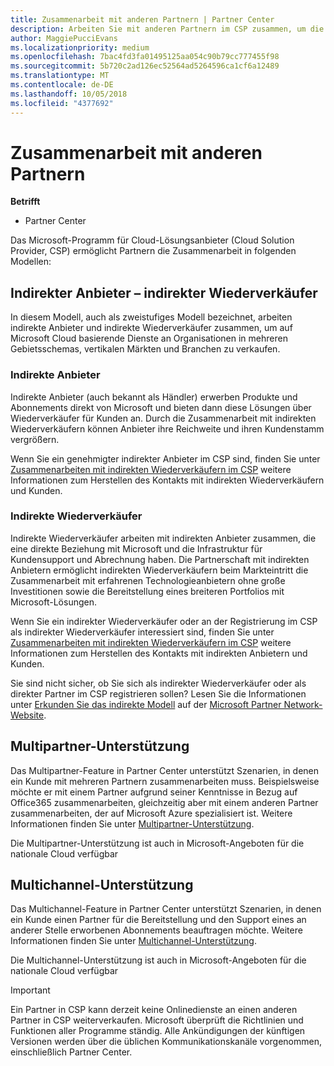```yaml
---
title: Zusammenarbeit mit anderen Partnern | Partner Center
description: Arbeiten Sie mit anderen Partnern im CSP zusammen, um die Bedürfnisse Ihrer gemeinsamen Kunden zu erfüllen.
author: MaggiePucciEvans
ms.localizationpriority: medium
ms.openlocfilehash: 7bac4fd3fa01495125aa054c90b79cc777455f98
ms.sourcegitcommit: 5b720c2ad126ec52564ad5264596ca1cf6a12489
ms.translationtype: MT
ms.contentlocale: de-DE
ms.lasthandoff: 10/05/2018
ms.locfileid: "4377692"
---
```

# <a name="work-with-other-partners"></a>Zusammenarbeit mit anderen Partnern

**Betrifft**

-  Partner Center

Das Microsoft-Programm für Cloud-Lösungsanbieter (Cloud Solution Provider, CSP) ermöglicht Partnern die Zusammenarbeit in folgenden Modellen:

## <a name="indirect-provider-indirect-reseller-model"></a>Indirekter Anbieter – indirekter Wiederverkäufer

In diesem Modell, auch als zweistufiges Modell bezeichnet, arbeiten indirekte Anbieter und indirekte Wiederverkäufer zusammen, um auf Microsoft Cloud basierende Dienste an Organisationen in mehreren Gebietsschemas, vertikalen Märkten und Branchen zu verkaufen. 

### <a name="indirect-providers"></a>Indirekte Anbieter 

Indirekte Anbieter (auch bekannt als Händler) erwerben Produkte und Abonnements direkt von Microsoft und bieten dann diese Lösungen über Wiederverkäufer für Kunden an. Durch die Zusammenarbeit mit indirekten Wiederverkäufern können Anbieter ihre Reichweite und ihren Kundenstamm vergrößern. 

Wenn Sie ein genehmigter indirekter Anbieter im CSP sind, finden Sie unter [Zusammenarbeiten mit indirekten Wiederverkäufern im CSP](indirect-provider-tasks-in-partner-center.md) weitere Informationen zum Herstellen des Kontakts mit indirekten Wiederverkäufern und Kunden. 

### <a name="indirect-resellers"></a>Indirekte Wiederverkäufer 

Indirekte Wiederverkäufer arbeiten mit indirekten Anbieter zusammen, die eine direkte Beziehung mit Microsoft und die Infrastruktur für Kundensupport und Abrechnung haben. Die Partnerschaft mit indirekten Anbietern ermöglicht indirekten Wiederverkäufern beim Markteintritt die Zusammenarbeit mit erfahrenen Technologieanbietern ohne große Investitionen sowie die Bereitstellung eines breiteren Portfolios mit Microsoft-Lösungen. 

Wenn Sie ein indirekter Wiederverkäufer oder an der Registrierung im CSP als indirekter Wiederverkäufer interessiert sind, finden Sie unter [Zusammenarbeiten mit indirekten Wiederverkäufern im CSP](indirect-reseller-tasks-in-partner-center.md) weitere Informationen zum Herstellen des Kontakts mit indirekten Anbietern und Kunden.

Sie sind nicht sicher, ob Sie sich als indirekter Wiederverkäufer oder als direkter Partner im CSP registrieren sollen? Lesen Sie die Informationen unter [Erkunden Sie das indirekte Modell](https://partner.microsoft.com/cloud-solution-provider/indirect) auf der [Microsoft Partner Network-Website](https://partner.microsoft.com).   

## <a name="multi-partner-support"></a>Multipartner-Unterstützung

Das Multipartner-Feature in Partner Center unterstützt Szenarien, in denen ein Kunde mit mehreren Partnern zusammenarbeiten muss. Beispielsweise möchte er mit einem Partner aufgrund seiner Kenntnisse in Bezug auf Office365 zusammenarbeiten, gleichzeitig aber mit einem anderen Partner zusammenarbeiten, der auf Microsoft Azure spezialisiert ist. Weitere Informationen finden Sie unter [Multipartner-Unterstützung](multipartner.md).

Die Multipartner-Unterstützung ist auch in Microsoft-Angeboten für die nationale Cloud verfügbar 

## <a name="multi-channel-support"></a>Multichannel-Unterstützung

Das Multichannel-Feature in Partner Center unterstützt Szenarien, in denen ein Kunde einen Partner für die Bereitstellung und den Support eines an anderer Stelle erworbenen Abonnements beauftragen möchte. Weitere Informationen finden Sie unter [Multichannel-Unterstützung](multichannel.md).

Die Multichannel-Unterstützung ist auch in Microsoft-Angeboten für die nationale Cloud verfügbar

> [!IMPORTANT]  
> Ein Partner in CSP kann derzeit keine Onlinedienste an einen anderen Partner in CSP weiterverkaufen. Microsoft überprüft die Richtlinien und Funktionen aller Programme ständig. Alle Ankündigungen der künftigen Versionen werden über die üblichen Kommunikationskanäle vorgenommen, einschließlich Partner Center. 

